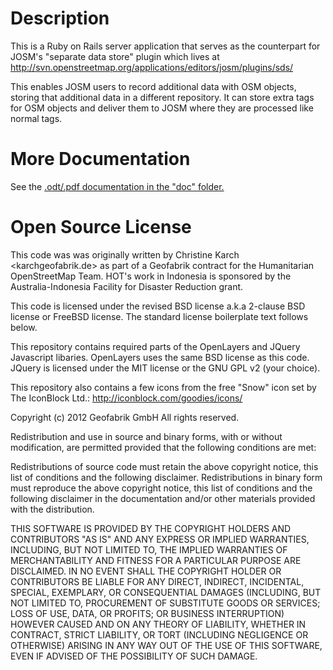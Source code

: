 # Description

This is a Ruby on Rails server application that serves as the
counterpart for JOSM's "separate data store" plugin which lives 
at http://svn.openstreetmap.org/applications/editors/josm/plugins/sds/ 

This enables JOSM users to record additional data
with OSM objects, storing that additional data in a different repository.
It can store extra tags for OSM objects and deliver them to
JOSM where they are processed like normal tags.

# More Documentation

See the [.odt/.pdf documentation in the "doc" folder.](sds-server/doc/sds.pdf)

# Open Source License

This code was was originally written by Christine Karch
<karchgeofabrik.de> as part of a Geofabrik contract
for the Humanitarian OpenStreetMap Team. HOT's work 
in Indonesia is sponsored by the Australia-Indonesia 
Facility for Disaster Reduction grant.

This code is licensed under the revised BSD license a.k.a
2-clause BSD license or FreeBSD license.  The standard 
license boilerplate text follows below.

This repository contains required parts of the OpenLayers and
JQuery Javascript libaries. OpenLayers uses the same BSD 
license as this code. JQuery is licensed under the MIT license
or the GNU GPL v2 (your choice).

This repository also contains a few icons from the free "Snow" 
icon set by The IconBlock Ltd.: http://iconblock.com/goodies/icons/

Copyright (c) 2012 Geofabrik GmbH
All rights reserved.

Redistribution and use in source and binary forms, with or without modification, are permitted provided that the following conditions are met:

Redistributions of source code must retain the above copyright notice, this list of conditions and the following disclaimer.
Redistributions in binary form must reproduce the above copyright notice, this list of conditions and the following disclaimer in the documentation and/or other materials provided with the distribution.

THIS SOFTWARE IS PROVIDED BY THE COPYRIGHT HOLDERS AND CONTRIBUTORS "AS IS" AND ANY EXPRESS OR IMPLIED WARRANTIES, INCLUDING, BUT NOT LIMITED TO, THE IMPLIED WARRANTIES OF MERCHANTABILITY AND FITNESS FOR A PARTICULAR PURPOSE ARE DISCLAIMED. IN NO EVENT SHALL THE COPYRIGHT HOLDER OR CONTRIBUTORS BE LIABLE FOR ANY DIRECT, INDIRECT, INCIDENTAL, SPECIAL, EXEMPLARY, OR CONSEQUENTIAL DAMAGES (INCLUDING, BUT NOT LIMITED TO, PROCUREMENT OF SUBSTITUTE GOODS OR SERVICES; LOSS OF USE, DATA, OR PROFITS; OR BUSINESS INTERRUPTION) HOWEVER CAUSED AND ON ANY THEORY OF LIABILITY, WHETHER IN CONTRACT, STRICT LIABILITY, OR TORT (INCLUDING NEGLIGENCE OR OTHERWISE) ARISING IN ANY WAY OUT OF THE USE OF THIS SOFTWARE, EVEN IF ADVISED OF THE POSSIBILITY OF SUCH DAMAGE.

